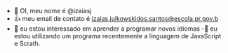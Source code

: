 - 👋 OI, meu nome é @izaiasj
- 👍 meu email de contato é izaias.julkowskidos.santos@escola.pr.gov.b
- 👀 eu estou interessado em aprender a programar novos idiomas 
-🦖 eu estou utilizando um programa recentemente a linguagem de JavaScript e Scrath.

